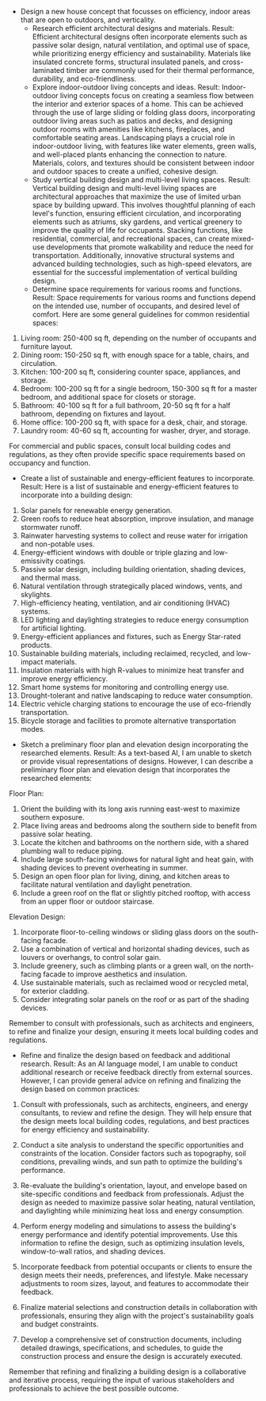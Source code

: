 - Design a new house concept that focusses on efficiency, indoor areas that are open to outdoors, and verticality.
  - Research efficient architectural designs and materials.
    Result: Efficient architectural designs often incorporate elements such as passive solar design, natural ventilation, and optimal use of space, while prioritizing energy efficiency and sustainability. Materials like insulated concrete forms, structural insulated panels, and cross-laminated timber are commonly used for their thermal performance, durability, and eco-friendliness.
  - Explore indoor-outdoor living concepts and ideas.
    Result: Indoor-outdoor living concepts focus on creating a seamless flow between the interior and exterior spaces of a home. This can be achieved through the use of large sliding or folding glass doors, incorporating outdoor living areas such as patios and decks, and designing outdoor rooms with amenities like kitchens, fireplaces, and comfortable seating areas. Landscaping plays a crucial role in indoor-outdoor living, with features like water elements, green walls, and well-placed plants enhancing the connection to nature. Materials, colors, and textures should be consistent between indoor and outdoor spaces to create a unified, cohesive design.
  - Study vertical building design and multi-level living spaces.
    Result: Vertical building design and multi-level living spaces are architectural approaches that maximize the use of limited urban space by building upward. This involves thoughtful planning of each level's function, ensuring efficient circulation, and incorporating elements such as atriums, sky gardens, and vertical greenery to improve the quality of life for occupants. Stacking functions, like residential, commercial, and recreational spaces, can create mixed-use developments that promote walkability and reduce the need for transportation. Additionally, innovative structural systems and advanced building technologies, such as high-speed elevators, are essential for the successful implementation of vertical building design.
  - Determine space requirements for various rooms and functions.
    Result: Space requirements for various rooms and functions depend on the intended use, number of occupants, and desired level of comfort. Here are some general guidelines for common residential spaces:

1. Living room: 250-400 sq ft, depending on the number of occupants and furniture layout.
2. Dining room: 150-250 sq ft, with enough space for a table, chairs, and circulation.
3. Kitchen: 100-200 sq ft, considering counter space, appliances, and storage.
4. Bedroom: 100-200 sq ft for a single bedroom, 150-300 sq ft for a master bedroom, and additional space for closets or storage.
5. Bathroom: 40-100 sq ft for a full bathroom, 20-50 sq ft for a half bathroom, depending on fixtures and layout.
6. Home office: 100-200 sq ft, with space for a desk, chair, and storage.
7. Laundry room: 40-60 sq ft, accounting for washer, dryer, and storage.

For commercial and public spaces, consult local building codes and regulations, as they often provide specific space requirements based on occupancy and function.
  - Create a list of sustainable and energy-efficient features to incorporate.
    Result: Here is a list of sustainable and energy-efficient features to incorporate into a building design:

1. Solar panels for renewable energy generation.
2. Green roofs to reduce heat absorption, improve insulation, and manage stormwater runoff.
3. Rainwater harvesting systems to collect and reuse water for irrigation and non-potable uses.
4. Energy-efficient windows with double or triple glazing and low-emissivity coatings.
5. Passive solar design, including building orientation, shading devices, and thermal mass.
6. Natural ventilation through strategically placed windows, vents, and skylights.
7. High-efficiency heating, ventilation, and air conditioning (HVAC) systems.
8. LED lighting and daylighting strategies to reduce energy consumption for artificial lighting.
9. Energy-efficient appliances and fixtures, such as Energy Star-rated products.
10. Sustainable building materials, including reclaimed, recycled, and low-impact materials.
11. Insulation materials with high R-values to minimize heat transfer and improve energy efficiency.
12. Smart home systems for monitoring and controlling energy use.
13. Drought-tolerant and native landscaping to reduce water consumption.
14. Electric vehicle charging stations to encourage the use of eco-friendly transportation.
15. Bicycle storage and facilities to promote alternative transportation modes.
  - Sketch a preliminary floor plan and elevation design incorporating the researched elements.
    Result: As a text-based AI, I am unable to sketch or provide visual representations of designs. However, I can describe a preliminary floor plan and elevation design that incorporates the researched elements:

Floor Plan:
1. Orient the building with its long axis running east-west to maximize southern exposure.
2. Place living areas and bedrooms along the southern side to benefit from passive solar heating.
3. Locate the kitchen and bathrooms on the northern side, with a shared plumbing wall to reduce piping.
4. Include large south-facing windows for natural light and heat gain, with shading devices to prevent overheating in summer.
5. Design an open floor plan for living, dining, and kitchen areas to facilitate natural ventilation and daylight penetration.
6. Include a green roof on the flat or slightly pitched rooftop, with access from an upper floor or outdoor staircase.

Elevation Design:
1. Incorporate floor-to-ceiling windows or sliding glass doors on the south-facing facade.
2. Use a combination of vertical and horizontal shading devices, such as louvers or overhangs, to control solar gain.
3. Include greenery, such as climbing plants or a green wall, on the north-facing facade to improve aesthetics and insulation.
4. Use sustainable materials, such as reclaimed wood or recycled metal, for exterior cladding.
5. Consider integrating solar panels on the roof or as part of the shading devices.

Remember to consult with professionals, such as architects and engineers, to refine and finalize your design, ensuring it meets local building codes and regulations.
  - Refine and finalize the design based on feedback and additional research.
    Result: As an AI language model, I am unable to conduct additional research or receive feedback directly from external sources. However, I can provide general advice on refining and finalizing the design based on common practices:

1. Consult with professionals, such as architects, engineers, and energy consultants, to review and refine the design. They will help ensure that the design meets local building codes, regulations, and best practices for energy efficiency and sustainability.

2. Conduct a site analysis to understand the specific opportunities and constraints of the location. Consider factors such as topography, soil conditions, prevailing winds, and sun path to optimize the building's performance.

3. Re-evaluate the building's orientation, layout, and envelope based on site-specific conditions and feedback from professionals. Adjust the design as needed to maximize passive solar heating, natural ventilation, and daylighting while minimizing heat loss and energy consumption.

4. Perform energy modeling and simulations to assess the building's energy performance and identify potential improvements. Use this information to refine the design, such as optimizing insulation levels, window-to-wall ratios, and shading devices.

5. Incorporate feedback from potential occupants or clients to ensure the design meets their needs, preferences, and lifestyle. Make necessary adjustments to room sizes, layout, and features to accommodate their feedback.

6. Finalize material selections and construction details in collaboration with professionals, ensuring they align with the project's sustainability goals and budget constraints.

7. Develop a comprehensive set of construction documents, including detailed drawings, specifications, and schedules, to guide the construction process and ensure the design is accurately executed.

Remember that refining and finalizing a building design is a collaborative and iterative process, requiring the input of various stakeholders and professionals to achieve the best possible outcome.